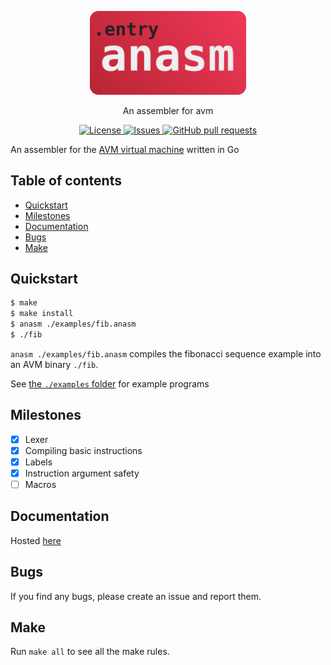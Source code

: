 <p align="center">
	<img width="250px" src="res/logo.png">
</p>
<p align="center">An assembler for avm</p>

<p align="center">
	<a href="./LICENSE">
		<img alt="License" src="https://img.shields.io/badge/license-GPL-blue?color=26d374"/>
	</a>
	<a href="https://github.com/avm-collection/anasm/issues">
		<img alt="Issues" src="https://img.shields.io/github/issues/avm-collection/anasm?color=4f79e4"/>
	</a>
	<a href="https://github.com/avm-collection/anasm/pulls">
		<img alt="GitHub pull requests" src="https://img.shields.io/github/issues-pr/avm-collection/anasm?color=4f79e4"/>
	</a>
</p>

An assembler for the [AVM virtual machine](https://github.com/avm-collection/avm) written in Go

## Table of contents
* [Quickstart](#quickstart)
* [Milestones](#milestones)
* [Documentation](#documentation)
* [Bugs](#bugs)
* [Make](#make)

## Quickstart
```sh
$ make
$ make install
$ anasm ./examples/fib.anasm
$ ./fib
```
`anasm ./examples/fib.anasm` compiles the fibonacci sequence example into an AVM binary `./fib`.

See [the `./examples` folder](./examples) for example programs

## Milestones
- [X] Lexer
- [X] Compiling basic instructions
- [X] Labels
- [X] Instruction argument safety
- [ ] Macros

## Documentation
Hosted [here](https://avm-collection.github.io/anasm)

## Bugs
If you find any bugs, please create an issue and report them.

## Make
Run `make all` to see all the make rules.

